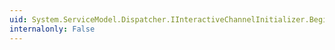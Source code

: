 ```yaml
---
uid: System.ServiceModel.Dispatcher.IInteractiveChannelInitializer.BeginDisplayInitializationUI(System.ServiceModel.IClientChannel,System.AsyncCallback,System.Object)
internalonly: False
---
```

